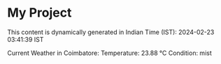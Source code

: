 # My Project

This content is dynamically generated in Indian Time (IST): 2024-02-23 03:41:39 IST


Current Weather in Coimbatore:
Temperature: 23.88 °C
Condition: mist
